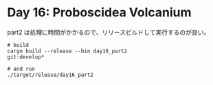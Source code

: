 Day 16: Proboscidea Volcanium
=============================

part2 は処理に時間がかかるので、リリースビルドして実行するのが良い。

```
# build
cargo build --release --bin day16_part2                                                                                                                                                                                                                                                                                       git:develop*

# and run
./target/release/day16_part2
```
